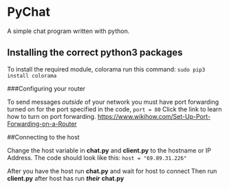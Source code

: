 # PyChat
A simple chat program written with python.

## Installing the correct python3 packages
To install the required module, 
colorama run this command: `sudo pip3 install colorama`

###Configuring your router

To send messages *outside* of your network you must have port forwarding turned on for
the port specified in the code, `port = 80`
Click the link to learn how to turn on port forwarding.
https://www.wikihow.com/Set-Up-Port-Forwarding-on-a-Router


##Connecting to the host

Change the host variable in **chat.py** and **client.py** to the hostname or IP Address.
The code should look like this: `host = "69.89.31.226"`

After you have the host run **chat.py** and wait for host to connect
Then run **client.py** after host has run **_their_** **chat.py**


